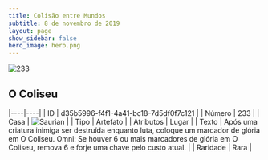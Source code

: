 ```yaml
---
title: Colisão entre Mundos
subtitle: 8 de novembro de 2019
layout: page
show_sidebar: false
hero_image: hero.png
---
```


![233](https://cdn.keyforgegame.com/media/card_front/pt/452_233_5RGWR267MW7H_pt.png)

## O Coliseu

|----|----|
| ID | d35b5996-f4f1-4a41-bc18-7d5df0f7c121 |
| Número | 233 |
| Casa | ![Saurian](https://archonarcana.com/images/thumb/9/9e/Saurian_P.png/22px-Saurian_P.png "Sauro") |
| Tipo | Artefato |
| Atributos | Lugar |
| Texto | Após uma criatura inimiga ser destruída enquanto luta, coloque um marcador de  glória em O Coliseu. Omni: Se houver 6 ou mais marcadores de glória em O Coliseu, remova 6 e forje  uma chave pelo custo atual. |
| Raridade | Rara |
